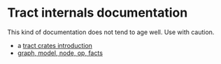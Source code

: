 # Tract internals documentation

This kind of documentation does not tend to age well. Use with caution.

* a [tract crates introduction](intro.md)
* [graph, model, node, op, facts](graph.md)
